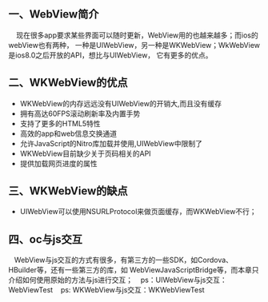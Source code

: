 ## 一、WebView简介
        现在很多app要求某些界面可以随时更新，WebView用的也越来越多；而ios的webView也有两种，
    一种是UIWebView，另一种是WKWebView；WkWebView是ios8.0之后开放的API，想比与UIWebView，
    它有更多的优点。

## 二、WKWebView的优点
* WKWebView的内存远远没有UIWebView的开销大,而且没有缓存
* 拥有高达60FPS滚动刷新率及内置手势
* 支持了更多的HTML5特性
* 高效的app和web信息交换通道
* 允许JavaScript的Nitro库加载并使用,UIWebView中限制了
* WKWebView目前缺少关于页码相关的API
* 提供加载网页进度的属性

## 三、WKWebView的缺点
* UIWebView可以使用NSURLProtocol来做页面缓存，而WKWebView不行；

## 四、oc与js交互
    WebView与js交互的方式有很多，有第三方的一些SDK，如Cordova、HBuilder等，还有一些第三方的库，如
WebViewJavaScriptBridge等，而本章只介绍如何使用原始的方法与js进行交互；
    ps：UIWebView与js交互：WebViewTest
    ps: WKWebView与js交互：WKWebViewTest
